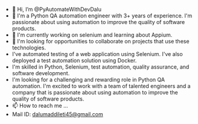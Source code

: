 - 👋 Hi, I’m @PyAutomateWithDevDalu
- 👀 I'm a Python QA automation engineer with 3+ years of experience. I'm passionate about using automation to improve the quality of software products.
- 🌱 I'm currently working on selenium and learning about Appium.
- 💞️ I'm looking for opportunities to collaborate on projects that use these technologies.
- I've automated testing of a web application using Selenium. I've also deployed a test automation solution using Docker.
- I'm skilled in Python, Selenium, test automation, quality assurance, and software development.
- I'm looking for a challenging and rewarding role in Python QA automation. I'm excited to work with a team of talented engineers and a company that is passionate about using automation to improve the quality of software products.
- 📫 How to reach me ...
- Mail ID: dalumaddileti45@gmail.com
